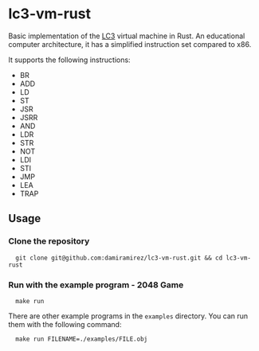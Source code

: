 # lc3-vm-rust

Basic implementation of the [LC3](https://www.jmeiners.com/lc3-vm/) virtual machine in Rust. An educational computer architecture, it has a simplified instruction set compared to x86.

It supports the following instructions:

- BR
- ADD
- LD
- ST
- JSR
- JSRR
- AND
- LDR
- STR
- NOT
- LDI
- STI
- JMP
- LEA
- TRAP

## Usage

### Clone the repository

```shell
  git clone git@github.com:damiramirez/lc3-vm-rust.git && cd lc3-vm-rust
```

### Run with the example program - 2048 Game

```shell
  make run
```

There are other example programs in the `examples` directory. You can run them with the following command:

```shell
  make run FILENAME=./examples/FILE.obj
```
